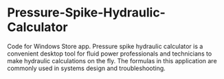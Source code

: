 # Pressure-Spike-Hydraulic-Calculator
Code for Windows Store app.
Pressure spike hydraulic calculator is a convenient desktop tool for fluid power professionals and technicians to make  hydraulic calculations on the fly. The formulas in this application are commonly used in systems design and troubleshooting.
